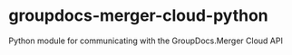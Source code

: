 # groupdocs-merger-cloud-python
Python module for communicating with the GroupDocs.Merger Cloud API
